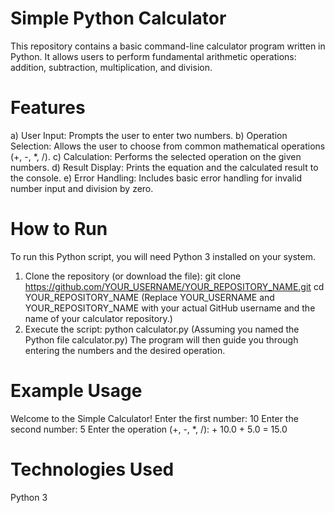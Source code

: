 # Simple Python Calculator
This repository contains a basic command-line calculator program written in Python. It allows users to perform fundamental arithmetic operations: addition, subtraction, multiplication, and division.
# Features
a) User Input: Prompts the user to enter two numbers.
b) Operation Selection: Allows the user to choose from common mathematical operations (+, -, *, /).
c) Calculation: Performs the selected operation on the given numbers.
d) Result Display: Prints the equation and the calculated result to the console.
e) Error Handling: Includes basic error handling for invalid number input and division by zero.
# How to Run
To run this Python script, you will need Python 3 installed on your system.
1. Clone the repository (or download the file):
git clone https://github.com/YOUR_USERNAME/YOUR_REPOSITORY_NAME.git
cd YOUR_REPOSITORY_NAME
(Replace YOUR_USERNAME and YOUR_REPOSITORY_NAME with your actual GitHub username and the name of your calculator repository.)
2. Execute the script:
python calculator.py
(Assuming you named the Python file calculator.py)
The program will then guide you through entering the numbers and the desired operation.
# Example Usage
Welcome to the Simple Calculator!
Enter the first number: 10
Enter the second number: 5
Enter the operation (+, -, *, /): +
10.0 + 5.0 = 15.0
# Technologies Used
Python 3
